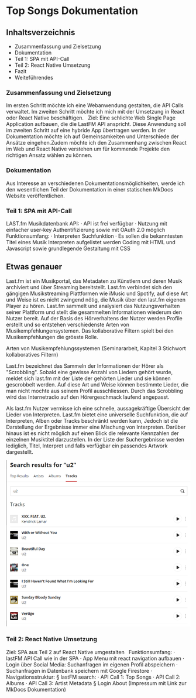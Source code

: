 # Top Songs Dokumentation

## Inhaltsverzeichnis

* Zusammenfassung und Zielsetzung
* Dokumentation
* Teil 1: SPA mit API-Call
* Teil 2: React Native Umsetzung
* Fazit
* Weiteführendes



### Zusammenfassung und Zielsetzung
Im ersten Schritt möchte ich eine Webanwendung gestalten, die API Calls verwaltet. Im zweiten Schritt möchte ich mich mit der Umsetzung in React oder React Native beschäftigen.
	 
Ziel: Eine schlichte Web Single Page Application aufbauen, die die LastFM API anspricht. Diese Anwendung soll im zweiten Schritt auf eine hybride App übertragen werden. In der Dokumentation möchte ich auf Gemeinsamkeiten und Unterschiede der Ansätze eingehen.Zudem möchte ich den Zusammenhang zwischen React im Web und React Native verstehen um für kommende Projekte den richtigen Ansatz wählen zu können.

### Dokumentation
Aus Interesse an verschiedenen Dokumentationsmöglichkeiten, werde ich den wesentlichen Teil der Dokumentation in einer statischen MkDocs Website veröffentlichen.

### Teil 1: SPA mit API-Call

LAST.fm Musikdatenbank API:
· API ist frei verfügbar
· Nutzung mit einfacher user-key Authentifizierung sowie mit OAuth 2.0 möglich
    Funktionsumfang:
· Interpreten Suchfunktion
· Es sollen die bekanntesten Titel eines Musik Interpreten aufgelistet werden
Coding mit HTML und Javascript sowie grundlegende Gestaltung mit CSS

## Etwas genauer

Last.fm ist ein Musikportal, das Metadaten zu Künstlern und deren Musik archiviert und über Streaming bereitstellt. 
Last.fm verbindet sich den gängigen Musikstreaming Plattformen wie iMusic und Spotify, auf diese Art und Weise ist es nicht zwingend nötig, die Musik über den last.fm eigenen Player zu hören.
Last.fm sammelt und analysiert das Nutzungsverhalten seiner Plattform und stellt die gesammelten Informationen wiederum den Nutzer bereit. 
Auf der Basis des Hörverhaltens der Nutzer werden Profile erstellt und so entstehen verschiedenste Arten von Musikempfehlungensystemen. Das kollaborative Filtern spielt bei den Musikempfehlungen die grösste Rolle.

Arten von Musikempfehlungssystemen (Seminararbeit, Kapitel 3 Stichwort kollaboratives Filtern)

Last.fm bezeichnet das Sammeln der Informationen der Hörer als "Scrobbling".
Sobald eine gewisse Anzahl von Liedern gehört wurde, meldet sich last.fm mit der Liste der gehörten Lieder und sie können gescrobbelt werden.
Auf diese Art und Weise können bestimmte Lieder, die man nicht mochte aus seinem Profil ausschliessen.
Durch das Scrobbling wird das Internetradio auf den Hörergeschmack laufend angepasst.


Als last.fm Nutzer vermisse ich eine schnelle, aussagekräftige Übersicht der Lieder von Interpreten.
Last.fm bietet eine universelle Suchfunktion, die auf Interpreten, Alben oder Tracks beschränkt werden kann,
Jedoch ist die Darstellung der Ergebnisse immer eine Mischung von Interpreten. Darüber hinaus ist es nicht möglich auf einen Blick die relevante Kennzahlen der einzelnen Musiktitel darzustellen. In der Liste der Suchergebnisse werden lediglich, Titel, Interpret und falls verfügbar ein passendes Artwork dargestellt.

![Screenshot](img/lastfm_u2.png)

### Teil 2: React Native Umsetzung

Ziel: SPA aus Teil 2 auf React Native umgestalten
 
Funktionsumfang:
· lastFM API Call wie in der SPA
· App Menu mit react navigation aufbauen
· Login über Social Media: Suchanfragen im eigenen Profil abspeichern
· Suchanfragen in Datenbank speichern mit Google Firestore 
· Navigationsstruktur:
        § lastFM search:
            · API Call 1: Top Songs
            · API Call 2: Albums
            · API Call 3: Artist Metadata
        § Login
About (Impressum mit Link zur MkDocs Dokumentation)





